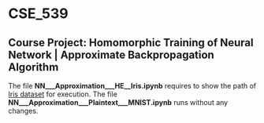 # CSE_539
## Course Project: Homomorphic Training of Neural Network | Approximate Backpropagation Algorithm
The file **NN___Approximation___HE__Iris.ipynb** requires to show the path of [Iris dataset](https://gist.githubusercontent.com/netj/8836201/raw/6f9306ad21398ea43cba4f7d537619d0e07d5ae3/iris.csv) for execution.
The file **NN___Approximation___Plaintext___MNIST.ipynb** runs without any changes.
